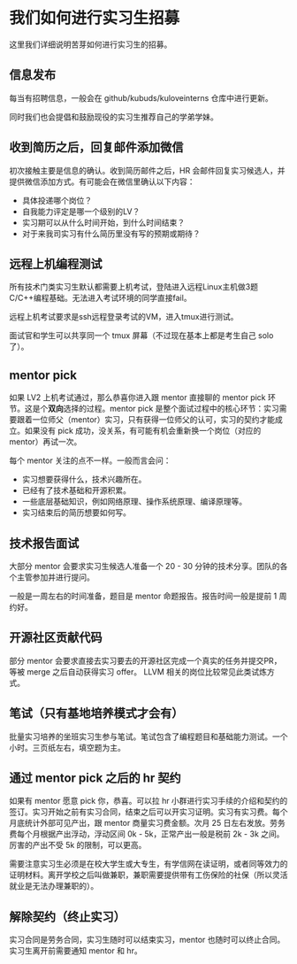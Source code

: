 # 我们如何进行实习生招募

这里我们详细说明苦芽如何进行实习生的招募。

## 信息发布

每当有招聘信息，一般会在 github/kubuds/kuloveinterns 仓库中进行更新。

同时我们也会提倡和鼓励现役的实习生推荐自己的学弟学妹。

## 收到简历之后，回复邮件添加微信

初次接触主要是信息的确认。收到简历邮件之后，HR 会邮件回复实习候选人，并提供微信添加方式。有可能会在微信里确认以下内容：

- 具体投递哪个岗位？
- 自我能力评定是哪一个级别的LV？
- 实习期可以从什么时间开始，到什么时间结束？
- 对于来我司实习有什么简历里没有写的预期或期待？

## 远程上机编程测试

所有技术门类实习生默认都需要上机考试，登陆进入远程Linux主机做3题C/C++编程基础。无法进入考试环境的同学直接fail。

远程上机考试要求是ssh远程登录考试的VM，进入tmux进行测试。

面试官和学生可以共享同一个 tmux 屏幕（不过现在基本上都是考生自己 solo 了）。

## mentor pick

如果 LV2 上机考试通过，那么恭喜你进入跟 mentor 直接聊的 mentor pick 环节。这是个**双向**选择的过程。mentor pick 是整个面试过程中的核心环节：实习需要跟着一位师父（mentor）实习，只有获得一位师父的认可，实习的契约才能成立。如果没有 pick 成功，没关系，有可能有机会重新换一个岗位（对应的 mentor）再试一次。

每个 mentor 关注的点不一样。一般而言会问：

- 实习想要获得什么，技术兴趣所在。
- 已经有了技术基础和开源积累。
- 一些底层基础知识，例如网络原理、操作系统原理、编译原理等。
- 实习结束后的简历想要如何写。

## 技术报告面试

大部分 mentor 会要求实习生候选人准备一个 20 - 30 分钟的技术分享。团队的各个主管参加并进行提问。

一般是一周左右的时间准备，题目是 mentor 命题报告。报告时间一般是提前 1 周约好。

## 开源社区贡献代码

部分 mentor 会要求直接去实习要去的开源社区完成一个真实的任务并提交PR，等被 merge 之后自动获得实习 offer。 LLVM 相关的岗位比较常见此类试炼方式。

## 笔试（只有基地培养模式才会有）

批量实习培养的坐班实习生参与笔试。笔试包含了编程题目和基础能力测试。一个小时。三页纸左右，填空题为主。

## 通过 mentor pick 之后的 hr 契约

如果有 mentor 愿意 pick 你，恭喜。可以拉 hr 小群进行实习手续的介绍和契约的签订。实习开始之前有实习合同，结束之后可以开实习证明。实习有实习费。每个月底统计外部可见产出，跟 mentor 商量实习费金额。次月 25 日左右发放。劳务费每个月根据产出浮动，浮动区间 0k - 5k，正常产出一般是税前 2k - 3k 之间。厉害的产出不受 5k 的限制，可以更高。

需要注意实习生必须是在校大学生或大专生，有学信网在读证明，或者同等效力的证明材料。离开学校之后叫做兼职，兼职需要提供带有工伤保险的社保（所以灵活就业是无法办理兼职的）。

## 解除契约（终止实习）

实习合同是劳务合同，实习生随时可以结束实习，mentor 也随时可以终止合同。实习生离开前需要通知 mentor 和 hr。
